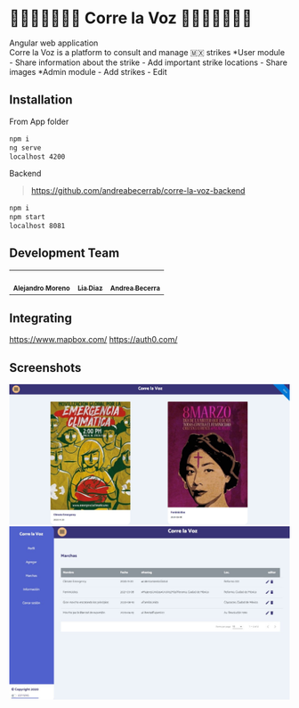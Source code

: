 # 🦸🏼‍♀️👋🏾👋🏼 Corre la Voz 👋🏻👋🏾🦸🏼‍♀️

Angular web application <br/>
Corre la Voz is a platform to consult and manage 🇲🇽 strikes
*User module - Share information about the strike - Add important strike locations - Share images
*Admin module - Add strikes - Edit

## Installation

From App folder

```
npm i
ng serve
localhost 4200
```

Backend

> https://github.com/andreabecerrab/corre-la-voz-backend

```
npm i
npm start
localhost 8081
```

## Development Team

<table>
   <tr>
    <td align="center"><a href="https://github.com/morenoloza98"><img src="https://avatars3.githubusercontent.com/u/45719935?s=400&v=4" width="100px;" alt=""/><br /><sub><b>Alejandro Moreno</b></sub></a><br /></td>
    <td align="center"><a href="https://github.com/liaDiaz"><img src="https://avatars2.githubusercontent.com/u/46771468?s=400&v=4" width="100px;" alt=""/><br /><sub><b>Lia Diaz</b></sub></a><br /></td>
    <td align="center"><a href="https://github.com/andreabecerrab"><img src="https://avatars3.githubusercontent.com/u/26441404?s=400&u=1f607cdcc6acd67da0b6a1d71012e88b03f72625&v=4" width="100px;" alt=""/><br /><sub><b>Andrea Becerra</b></sub></a><br /></td>
  </tr>
</table>



## Integrating

https://www.mapbox.com/
https://auth0.com/

## Screenshots

![alt text](https://github.com/andreabecerrab/corre-la-voz/blob/master/Img/userapp.jpg)
![alt text](https://github.com/andreabecerrab/corre-la-voz/blob/master/Img/adminapp.jpeg)
